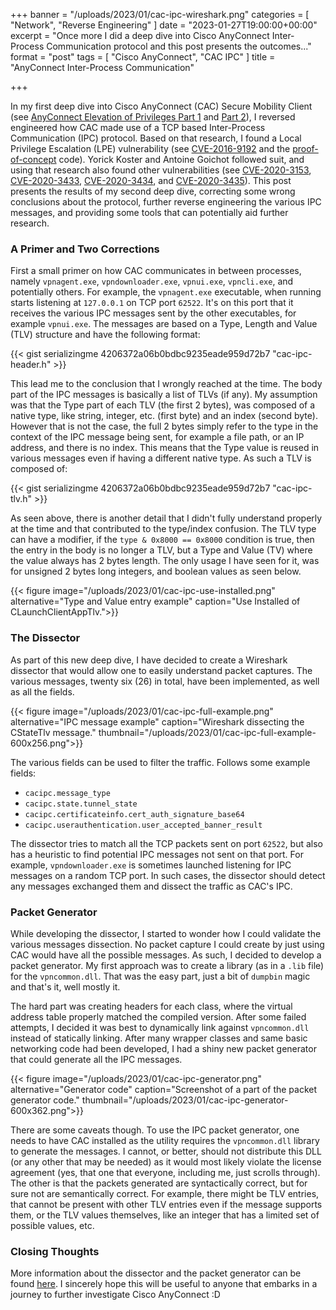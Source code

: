 +++
banner = "/uploads/2023/01/cac-ipc-wireshark.png"
categories = [ "Network", "Reverse Engineering" ]
date = "2023-01-27T19:00:00+00:00"
excerpt = "Once more I did a deep dive into Cisco AnyConnect Inter-Process Communication protocol and this post presents the outcomes..."
format = "post"
tags = [ "Cisco AnyConnect", "CAC IPC" ]
title = "AnyConnect Inter-Process Communication"

+++

In my first deep dive into Cisco AnyConnect (CAC) Secure Mobility Client (see [AnyConnect Elevation of Privileges Part 1][1] and [Part 2][2]), I reversed engineered how CAC made use of a TCP based Inter-Process Communication (IPC) protocol. Based on that research, I found a Local Privilege Escalation (LPE) vulnerability (see [CVE-2016-9192][3] and the [proof-of-concept][4] code). Yorick Koster and Antoine Goichot followed suit, and using that research also found other vulnerabilities (see [CVE-2020-3153][5], [CVE-2020-3433][6], [CVE-2020-3434][7], and [CVE-2020-3435][8]). This post presents the results of my second deep dive, correcting some wrong conclusions about the protocol, further reverse engineering the various IPC messages, and providing some tools that can potentially aid further research.

<!--more-->

### A Primer and Two Corrections

First a small primer on how CAC communicates in between processes, namely `vpnagent.exe`, `vpndownloader.exe`, `vpnui.exe`, `vpncli.exe`, and potentially others. For example, the `vpnagent.exe` executable, when running starts listening at `127.0.0.1` on TCP port `62522`. It's on this port that it receives the various IPC messages sent by the other executables, for example `vpnui.exe`. The messages are based on a Type, Length and Value (TLV) structure and have the following format:

{{< gist serializingme 4206372a06b0bdbc9235eade959d72b7 "cac-ipc-header.h" >}}

This lead me to the conclusion that I wrongly reached at the time. The body part of the IPC messages is basically a list of TLVs (if any). My assumption was that the Type part of each TLV (the first 2 bytes), was composed of a native type, like string, integer, etc. (first byte) and an index (second byte). However that is not the case, the full 2 bytes simply refer to the type in the context of the IPC message being sent, for example a file path, or an IP address, and there is no index. This means that the Type value is reused in various messages even if having a different native type. As such a TLV is composed of:

{{< gist serializingme 4206372a06b0bdbc9235eade959d72b7 "cac-ipc-tlv.h" >}}

As seen above, there is another detail that I didn't fully understand properly at the time and that contributed to the type/index confusion. The TLV type can have a modifier, if the `type & 0x8000 == 0x8000` condition is true, then the entry in the body is no longer a TLV, but a Type and Value (TV) where the value always has 2 bytes length. The only usage I have seen for it, was for unsigned 2 bytes long integers, and boolean values as seen below.

{{< figure image="/uploads/2023/01/cac-ipc-use-installed.png" alternative="Type and Value entry example" caption="Use Installed of CLaunchClientAppTlv.">}}

### The Dissector

As part of this new deep dive, I have decided to create a Wireshark dissector that would allow one to easily understand packet captures. The various messages, twenty six (26) in total, have been implemented, as well as all the fields.

{{< figure image="/uploads/2023/01/cac-ipc-full-example.png" alternative="IPC message example" caption="Wireshark dissecting the CStateTlv message." thumbnail="/uploads/2023/01/cac-ipc-full-example-600x256.png">}}

The various fields can be used to filter the traffic. Follows some example fields:
- `cacipc.message_type`
- `cacipc.state.tunnel_state`
- `cacipc.certificateinfo.cert_auth_signature_base64`
- `cacipc.userauthentication.user_accepted_banner_result`

The dissector tries to match all the TCP packets sent on port `62522`, but also has a heuristic to find potential IPC messages not sent on that port. For example, `vpndownloader.exe` is sometimes launched listening for IPC messages on a random TCP port. In such cases, the dissector should detect any messages exchanged them and dissect the traffic as CAC's IPC.

### Packet Generator

While developing the dissector, I started to wonder how I could validate the various messages dissection. No packet capture I could create by just using CAC would have all the possible messages. As such, I decided to develop a packet generator. My first approach was to create a library (as in a `.lib` file) for the `vpncommon.dll`. That was the easy part, just a bit of `dumpbin` magic and that's it, well mostly it. 

The hard part was creating headers for each class, where the virtual address table properly matched the compiled version. After some failed attempts, I decided it was best to dynamically link against `vpncommon.dll` instead of statically linking. After many wrapper classes and same basic networking code had been developed, I had a shiny new packet generator that could generate all the IPC messages.

{{< figure image="/uploads/2023/01/cac-ipc-generator.png" alternative="Generator code" caption="Screenshot of a part of the packet generator code." thumbnail="/uploads/2023/01/cac-ipc-generator-600x362.png">}}

There are some caveats though. To use the IPC packet generator, one needs to have CAC installed as the utility requires the `vpncommon.dll` library to generate the messages. I cannot, or better, should not distribute this DLL (or any other that may be needed) as it would most likely violate the license agreement (yes, that one that everyone, including me, just scrolls through). The other is that the packets generated are syntactically correct, but for sure not are semantically correct. For example, there might be TLV entries, that cannot be present with other TLV entries even if the message supports them, or the TLV values themselves, like an integer that has a limited set of possible values, etc.

### Closing Thoughts

More information about the dissector and the packet generator can be found [here][9]. I sincerely hope this will be useful to anyone that embarks in a journey to further investigate Cisco AnyConnect :D


[1]: /2016/12/14/anyconnect-elevation-of-privileges-part-1/ "AnyConnect Elevation of Privileges, Part 1"
[2]: /2016/12/20/anyconnect-elevation-of-privileges-part-2/ "AnyConnect Elevation of Privileges, Part 2"
[3]: https://tools.cisco.com/security/center/content/CiscoSecurityAdvisory/cisco-sa-20161207-anyconnect1 "CVE-2016-9192"
[4]: https://github.com/serializingme/cve-2016-9192 "CVE-2016-9192 Proof of Concept Repository"
[5]: https://tools.cisco.com/security/center/content/CiscoSecurityAdvisory/cisco-sa-ac-win-path-traverse-qO4HWBsj "CVE-2020-3153"
[6]: https://tools.cisco.com/security/center/content/CiscoSecurityAdvisory/cisco-sa-anyconnect-dll-F26WwJW "CVE-2020-3433"
[7]: https://tools.cisco.com/security/center/content/CiscoSecurityAdvisory/cisco-sa-anyconnect-dos-feXq4tAV "CVE-2020-3434"
[8]: https://tools.cisco.com/security/center/content/CiscoSecurityAdvisory/cisco-sa-anyconnect-profile-7u3PERKF "CVE-2020-3435"
[9]: /project/cac-ipc/ "CAC IPC Project"
